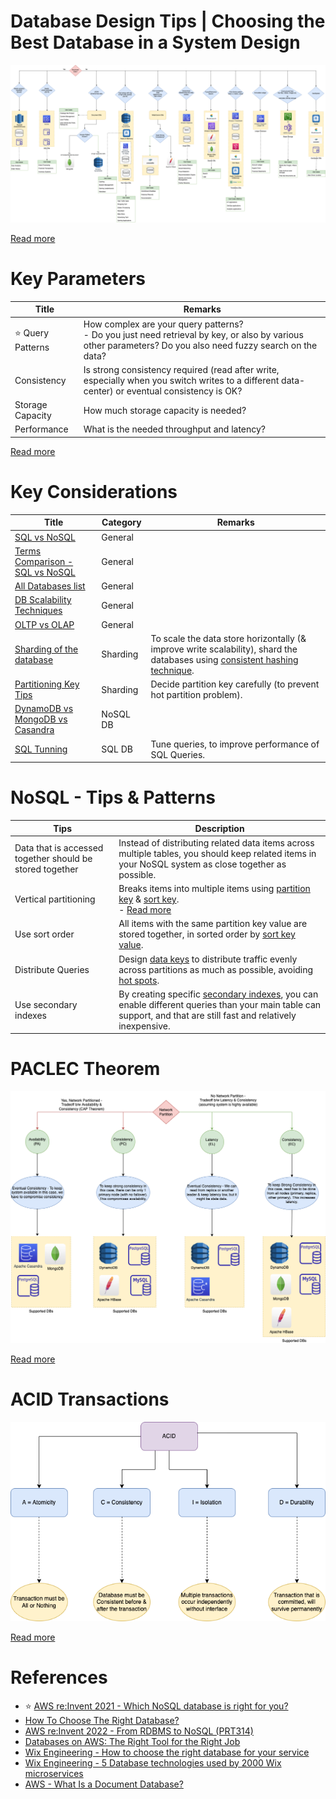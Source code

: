 # Database Design Tips | Choosing the Best Database in a System Design

![](DatabaseDesign.png)

[Read more](https://www.youtube.com/watch?v=cODCpXtPHbQ)

# Key Parameters

| Title                 | Remarks                                                                                                                                                        |
|-----------------------|----------------------------------------------------------------------------------------------------------------------------------------------------------------|
| :star: Query Patterns | How complex are your query patterns? <br/>- Do you just need retrieval by key, or also by various other parameters? Do you also need fuzzy search on the data? |
| Consistency           | Is strong consistency required (read after write, especially when you switch writes to a different data-center) or eventual consistency is OK?                 |
| Storage Capacity      | How much storage capacity is needed?                                                                                                                           |
| Performance           | What is the needed throughput and latency?                                                                                                                     |

[Read more](https://medium.com/wix-engineering/how-to-choose-the-right-database-for-your-service-97b1670c5632)

# Key Considerations

| Title                                                                                       | Category | Remarks                                                                                                                                                                    |
|---------------------------------------------------------------------------------------------|----------|----------------------------------------------------------------------------------------------------------------------------------------------------------------------------|
| [SQL vs NoSQL](SQLvsNoSQL.md)                                                               | General  |                                                                                                                                                                            |
| [Terms Comparison - SQL vs NoSQL](TermsComparisons.md)                                      | General  |                                                                                                                                                                            |
| [All Databases list](All-DBs-List.md)                                                       | General  |                                                                                                                                                                            |
| [DB Scalability Techniques](3_ScalabilityTechniques/Readme.md)                             | General  |                                                                                                                                                                            |
| [OLTP vs OLAP](OLTPvsOTAP.md)                                                               | General  |                                                                                                                                                                            |
| [Sharding of the database](3_ScalabilityTechniques/PartitioningSharding/Readme.md)                                | Sharding | To scale the data store horizontally (& improve write scalability), shard the databases using [consistent hashing technique](3_ScalabilityTechniques/PartitioningSharding/ConsistentHashing.md). |
| [Partitioning Key Tips](3_ScalabilityTechniques/PartitioningSharding/PartitionKey/Readme.md)                      | Sharding | Decide partition key carefully (to prevent hot partition problem).                                                                                                         |
| [DynamoDB vs MongoDB vs Casandra](DynamoDBVsMongoDBVsCasandra.md)                           | NoSQL DB |                                                                                                                                                                            |
| [SQL Tunning](3_ScalabilityTechniques/SQLTuning.md)                                        | SQL DB   | Tune queries, to improve performance of SQL Queries.                                                                                                                       |

# NoSQL - Tips & Patterns

| Tips                                                     | Description                                                                                                                                                                                                                                                                                          |
|----------------------------------------------------------|------------------------------------------------------------------------------------------------------------------------------------------------------------------------------------------------------------------------------------------------------------------------------------------------------|
| Data that is accessed together should be stored together | Instead of distributing related data items across multiple tables, you should keep related items in your NoSQL system as close together as possible.                                                                                                                                                 |
| Vertical partitioning                                    | Breaks items into multiple items using [partition key](3_ScalabilityTechniques/PartitioningSharding/PartitionKey/Readme.md) & [sort key](3_ScalabilityTechniques/PartitioningSharding/PartitionKey/SortKey.md).<br/>- [Read more](https://aws.amazon.com/blogs/database/use-vertical-partitioning-to-scale-data-efficiently-in-amazon-dynamodb/) |
| Use sort order                                           | All items with the same partition key value are stored together, in sorted order by [sort key value](3_ScalabilityTechniques/PartitioningSharding/PartitionKey/SortKey.md).                                                                                                                                                |
| Distribute Queries                                       | Design [data keys](3_ScalabilityTechniques/PartitioningSharding/PartitionKey/Readme.md) to distribute traffic evenly across partitions as much as possible, avoiding [hot spots](3_ScalabilityTechniques/PartitioningSharding/PartitionKey/HotPartition.md).                                                                                     |
| Use secondary indexes                                    | By creating specific [secondary indexes](../2_AWSServices/6_DatabaseServices/AmazonDynamoDB/SecondaryIndexes.md), you can enable different queries than your main table can support, and that are still fast and relatively inexpensive.                                                             |

# PACLEC Theorem

![](2_CAP&PACELCTheorems/PACELC_Diagram.drawio.png)

[Read more](2_CAP&PACELCTheorems/Readme.md)

# ACID Transactions

![](1_ACIDTransactions/assets/ACID_Property_DBMS.drawio.png)

[Read more](1_ACIDTransactions/Readme.md)

# References
- :star: [AWS re:Invent 2021 - Which NoSQL database is right for you?](https://www.youtube.com/watch?v=ivBaro-8PhI)
- [How To Choose The Right Database?](https://www.youtube.com/watch?v=kkeFE6iRfMM)
- [AWS re:Invent 2022 - From RDBMS to NoSQL (PRT314)](https://www.youtube.com/watch?v=eEENrNKxCdw)
- [Databases on AWS: The Right Tool for the Right Job](https://www.youtube.com/watch?v=WE8N5BU5MeI&t=3710s)
- [Wix Engineering - How to choose the right database for your service](https://medium.com/wix-engineering/how-to-choose-the-right-database-for-your-service-97b1670c5632)
- [Wix Engineering - 5 Database technologies used by 2000 Wix microservices](https://medium.com/wix-engineering/5-database-technologies-used-by-2000-wix-microservices-e4769638b8c3)
- [AWS - What Is a Document Database?](https://aws.amazon.com/nosql/document/)